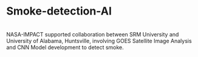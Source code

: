 # Smoke-detection-AI
<br>NASA-IMPACT supported collaboration between SRM University and University of Alabama, Huntsville, involving GOES Satellite Image Analysis and CNN Model development to detect smoke.
